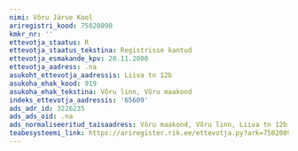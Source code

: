 ```yaml
---
nimi: Võru Järve Kool
ariregistri_kood: 75020090
kmkr_nr: ''
ettevotja_staatus: R
ettevotja_staatus_tekstina: Registrisse kantud
ettevotja_esmakande_kpv: 20.11.2000
ettevotja_aadress: .na
asukoht_ettevotja_aadressis: Liiva tn 12b
asukoha_ehak_kood: 919
asukoha_ehak_tekstina: Võru linn, Võru maakond
indeks_ettevotja_aadressis: '65609'
ads_adr_id: 3226235
ads_ads_oid: .na
ads_normaliseeritud_taisaadress: Võru maakond, Võru linn, Liiva tn 12b
teabesysteemi_link: https://ariregister.rik.ee/ettevotja.py?ark=75020090&ref=rekvisiidid
---
```

